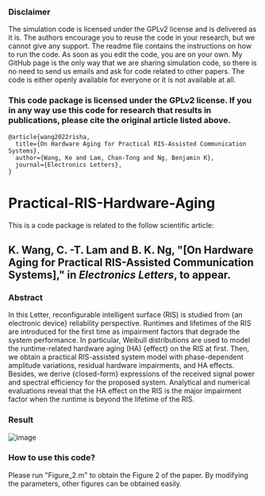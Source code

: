 ### Disclaimer

The simulation code is licensed under the GPLv2 license and is delivered as it is. The authors encourage you to reuse the code in your research, but we cannot give any support. The readme file contains the instructions on how to run the code. As soon as you edit the code, you are on your own. My GitHub page is the only way that we are sharing simulation code, so there is no need to send us emails and ask for code related to other papers. The code is either openly available for everyone or it is not available at all.

### This code package is licensed under the GPLv2 license. If you in any way use this code for research that results in publications, please cite the original article listed above.

```
@article{wang2022risha,
  title={On Hardware Aging for Practical RIS-Assisted Communication Systems},
  author={Wang, Ke and Lam, Chan-Tong and Ng, Benjamin K},
  journal={Electronics Letters},
}
```

# Practical-RIS-Hardware-Aging

This is a code package is related to the follow scientific article:

## K. Wang, C. -T. Lam and B. K. Ng, "[On Hardware Aging for Practical RIS-Assisted Communication Systems]," in _Electronics Letters_, to appear.

### Abstract

In this Letter, reconfigurable intelligent surface (RIS) is studied from {an electronic device} reliability perspective. Runtimes and lifetimes of the RIS are introduced for the first time as impairment factors that degrade the system performance. In particular, Weibull distributions are used to model the runtime-related hardware aging (HA) {effect} on the RIS at first. Then, we obtain a practical RIS-assisted system model with phase-dependent amplitude variations, residual hardware impairments, and HA effects. Besides, we derive {closed-form} expressions of the received signal power and spectral efficiency for the proposed system. Analytical and numerical evaluations reveal that the HA effect on the RIS is the major impairment factor when the runtime is beyond the lifetime of the RIS.

### Result 

![image](https://github.com/ken0225/RIS-Distance-Dependent-Rician-Channels/blob/main/Figure_3.png)

### How to use this code?

Please run "Figure_2.m" to obtain the Figure 2 of the paper. By modifying the parameters, other figures can be obtained easily.
